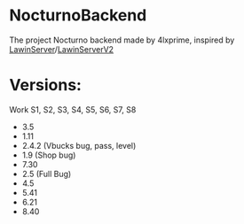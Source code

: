 # NocturnoBackend
The project Nocturno backend made by 4lxprime, inspired by [LawinServer](https://github.com/Lawin0129/LawinServer)/[LawinServerV2](https://github.com/Lawin0129/LawinServerV2)
# Versions:
Work S1, S2, S3, S4, S5, S6, S7, S8
 - 3.5
 - 1.11
 - 2.4.2 (Vbucks bug, pass, level)
 - 1.9 (Shop bug)
 - 7.30
 - 2.5 (Full Bug)
 - 4.5
 - 5.41
 - 6.21
 - 8.40